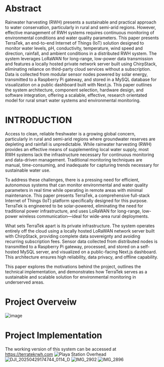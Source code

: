 # Abstract
Rainwater harvesting (RWH) presents a sustainable and practical approach to water conservation, particularly in rural and semi-arid regions. However, effective management of RWH systems requires continuous monitoring of environmental conditions and water quality parameters. This paper presents TerraTek, an end-to-end Internet of Things (IoT) solution designed to monitor water levels, pH, conductivity, temperature, wind speed and direction, rainfall, and ambient conditions in a distributed RWH system. The system leverages LoRaWAN for long-range, low-power data transmission and features a locally hosted private network server built using ChirpStack, eliminating reliance on third-party cloud services without a subscription. Data is collected from modular sensor nodes powered by solar energy, transmitted to a Raspberry Pi gateway, and stored in a MySQL database for visualization on a public dashboard built with Next.js. This paper outlines the system architecture, component selection, hardware design, and software integration, offering a scalable, effective, research orientated model for rural smart water systems and environmental monitoring.

# INTRODUCTION
Access to clean, reliable freshwater is a growing global concern, particularly in rural and semi-arid regions where groundwater reserves are depleting and rainfall is unpredictable. While rainwater harvesting (RWH) provides an effective means of supplementing local water supply, most RWH systems lack the infrastructure necessary for continuous monitoring and data-driven management. Traditional monitoring techniques are manual, time-consuming, and inadequate for capturing trends necessary for sustainable water use.

To address these challenges, there is a pressing need for efficient, autonomous systems that can monitor environmental and water quality parameters in real time while operating in remote areas with minimal maintenance. This paper presents TerraTek, a comprehensive full-stack Internet of Things (IoT) platform specifically designed for this purpose. TerraTek is engineered to be solar-powered, eliminating the need for traditional power infrastructure, and uses LoRaWAN for long-range, low-power wireless communication—ideal for wide-area rural deployments.

What sets TerraTek apart is its private infrastructure. The system operates entirely off the cloud using a locally hosted LoRaWAN network server built with ChirpStack, providing complete data sovereignty and avoiding recurring subscription fees. Sensor data collected from distributed nodes is transmitted to a Raspberry Pi gateway, processed, and stored on a self-hosted MySQL server, and visualized on a public-facing Next.js dashboard. This architecture ensures high reliability, data privacy, and offline capability.

This paper explores the motivations behind the project, outlines the technical implementation, and demonstrates how TerraTek serves as a sustainable and scalable solution for environmental monitoring in underserved areas.

# Project Overveiw
![image](https://github.com/user-attachments/assets/73d3561d-ec0c-4575-b183-4faa7d0aacdc)

# Project Implementation
The working version of this system can be accessed at https://terratekrwh.com
![Playa Station Overhead](https://github.com/user-attachments/assets/99ce5a54-cdc4-43e1-9724-b84e52bf101a)
![DJI_20250429174744_0114_D](https://github.com/user-attachments/assets/a1a211d4-a258-4081-b601-5aad36bab02b)
![IMG_2902](https://github.com/user-attachments/assets/5e0f9663-f77b-46b0-81f0-4a6bc3833cf6)
![IMG_2896](https://github.com/user-attachments/assets/00464024-3dc4-47c2-ade3-8c7880fef031)

